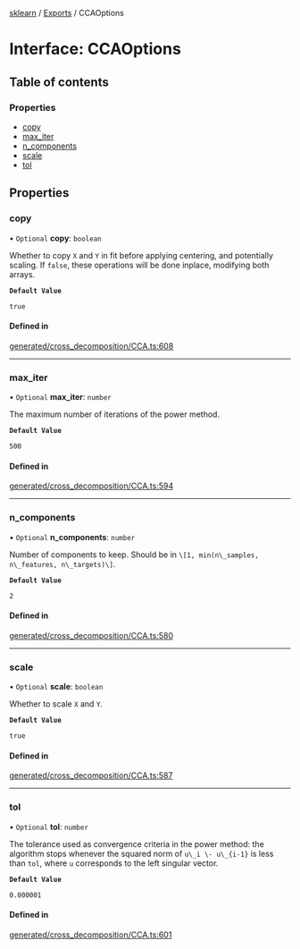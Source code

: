 [sklearn](../readme.md) / [Exports](../modules.md) / CCAOptions

# Interface: CCAOptions

## Table of contents

### Properties

- [copy](CCAOptions.md#copy)
- [max\_iter](CCAOptions.md#max_iter)
- [n\_components](CCAOptions.md#n_components)
- [scale](CCAOptions.md#scale)
- [tol](CCAOptions.md#tol)

## Properties

### copy

• `Optional` **copy**: `boolean`

Whether to copy `X` and `Y` in fit before applying centering, and potentially scaling. If `false`, these operations will be done inplace, modifying both arrays.

**`Default Value`**

`true`

#### Defined in

[generated/cross_decomposition/CCA.ts:608](https://github.com/transitive-bullshit/scikit-learn-ts/blob/367336a/packages/sklearn/src/generated/cross_decomposition/CCA.ts#L608)

___

### max\_iter

• `Optional` **max\_iter**: `number`

The maximum number of iterations of the power method.

**`Default Value`**

`500`

#### Defined in

[generated/cross_decomposition/CCA.ts:594](https://github.com/transitive-bullshit/scikit-learn-ts/blob/367336a/packages/sklearn/src/generated/cross_decomposition/CCA.ts#L594)

___

### n\_components

• `Optional` **n\_components**: `number`

Number of components to keep. Should be in `\[1, min(n\_samples, n\_features, n\_targets)\]`.

**`Default Value`**

`2`

#### Defined in

[generated/cross_decomposition/CCA.ts:580](https://github.com/transitive-bullshit/scikit-learn-ts/blob/367336a/packages/sklearn/src/generated/cross_decomposition/CCA.ts#L580)

___

### scale

• `Optional` **scale**: `boolean`

Whether to scale `X` and `Y`.

**`Default Value`**

`true`

#### Defined in

[generated/cross_decomposition/CCA.ts:587](https://github.com/transitive-bullshit/scikit-learn-ts/blob/367336a/packages/sklearn/src/generated/cross_decomposition/CCA.ts#L587)

___

### tol

• `Optional` **tol**: `number`

The tolerance used as convergence criteria in the power method: the algorithm stops whenever the squared norm of `u\_i \- u\_{i-1}` is less than `tol`, where `u` corresponds to the left singular vector.

**`Default Value`**

`0.000001`

#### Defined in

[generated/cross_decomposition/CCA.ts:601](https://github.com/transitive-bullshit/scikit-learn-ts/blob/367336a/packages/sklearn/src/generated/cross_decomposition/CCA.ts#L601)
